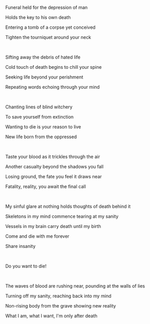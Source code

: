 Funeral held for the depression of man

Holds the key to his own death

Entering a tomb of a corpse yet conceived

Tighten the tourniquet around your neck

<br>

Sifting away the debris of hated life

Cold touch of death begins to chill your spine

Seeking life beyond your perishment

Repeating words echoing through your mind

<br>

Chanting lines of blind witchery

To save yourself from extinction

Wanting to die is your reason to live

New life born from the oppressed

<br>

Taste your blood as it trickles through the air

Another casualty beyond the shadows you fall

Losing ground, the fate you feel it draws near

Fatality, reality, you await the final call

<br>

My sinful glare at nothing holds thoughts of death behind it

Skeletons in my mind commence tearing at my sanity

Vessels in my brain carry death until my birth

Come and die with me forever

Share insanity

<br>

Do you want to die!

<br>

The waves of blood are rushing near, pounding at the walls of lies

Turning off my sanity, reaching back into my mind

Non-rising body from the grave showing new reality

What I am, what I want, I'm only after death
